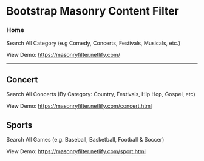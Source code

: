 

# Bootstrap Masonry Content Filter 

### Home

Search All Category (e.g Comedy, Concerts, Festivals, Musicals, etc.)

View Demo: <https://masonryfilter.netlify.com/>

***

## Concert

Search All Concerts (By Category: Country, Festivals, Hip Hop, Gospel, etc)

View Demo: <https://masonryfilter.netlify.com/concert.html>

## Sports

Search All Games (e.g. Baseball, Basketball, Football & Soccer)

View Demo: <https://masonryfilter.netlify.com/sport.html>

